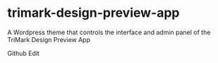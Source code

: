 trimark-design-preview-app
==========================

A Wordpress theme that controls the interface and admin panel of the TriMark Design Preview App

Github Edit
